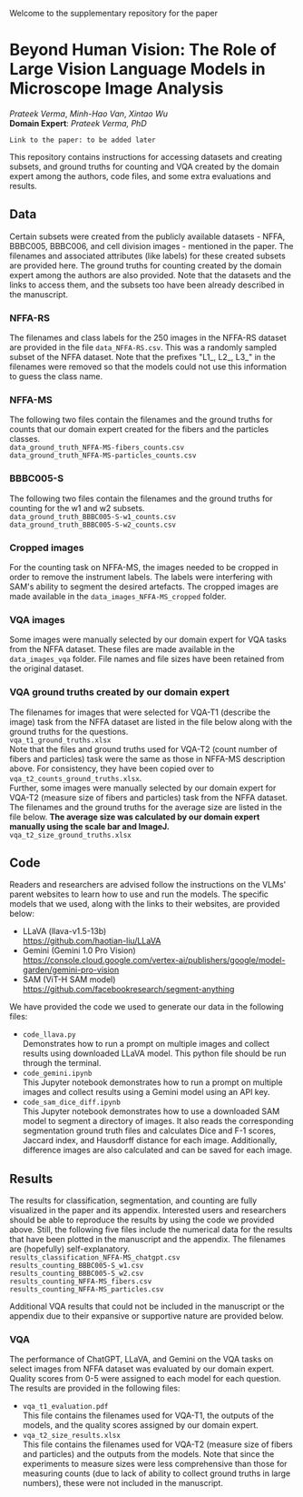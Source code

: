 Welcome to the supplementary repository for the paper

# Beyond Human Vision: The Role of Large Vision Language Models in Microscope Image Analysis

*Prateek Verma*, *Minh-Hao Van*, *Xintao Wu*  
**Domain Expert**: *Prateek Verma, PhD*  

```
Link to the paper: to be added later
```

This repository contains instructions for accessing datasets and creating subsets, and ground truths for counting and VQA created by the domain expert among the authors, code files, and some extra evaluations and results.


## Data

Certain subsets were created from the publicly available datasets - NFFA, BBBC005, BBBC006, and cell division images - mentioned in the paper. The filenames and associated attributes (like labels) for these created subsets are provided here. The ground truths for counting created by the domain expert among the authors are also provided. Note that the datasets and the links to access them, and the subsets too have been already described in the manuscript.

### NFFA-RS
The filenames and class labels for the 250 images in the NFFA-RS dataset are provided in the file `data_NFFA-RS.csv`. This was a randomly sampled subset of the NFFA dataset. Note that the prefixes "L1_, L2_, L3_" in the filenames were removed so that the models could not use this information to guess the class name.

### NFFA-MS
The following two files contain the filenames and the ground truths for counts that our domain expert created for the fibers and the particles classes.  
`data_ground_truth_NFFA-MS-fibers_counts.csv`  
`data_ground_truth_NFFA-MS-particles_counts.csv`

### BBBC005-S
The following two files contain the filenames and the ground truths for counting for the w1 and w2 subsets.  
`data_ground_truth_BBBC005-S-w1_counts.csv`  
`data_ground_truth_BBBC005-S-w2_counts.csv`

### Cropped images
For the counting task on NFFA-MS, the images needed to be cropped in order to remove the instrument labels. The labels were interfering with SAM's ability to segment the desired artefacts. The cropped images are made available in the `data_images_NFFA-MS_cropped` folder.

### VQA images
Some images were manually selected by our domain expert for VQA tasks from the NFFA dataset. These files are made available in the `data_images_vqa` folder. File names and file sizes have been retained from the original dataset.

### VQA ground truths created by our domain expert
The filenames for images that were selected for VQA-T1 (describe the image) task from the NFFA dataset are listed in the file below along with the ground truths for the questions.  
`vqa_t1_ground_truths.xlsx`    
Note that the files and ground truths used for VQA-T2 (count number of fibers and particles) task were the same as those in NFFA-MS description above. For consistency, they have been copied over to `vqa_t2_counts_ground_truths.xlsx`.  
Further, some images were manually selected by our domain expert for VQA-T2 (measure size of fibers and particles) task from the NFFA dataset. The filenames and the ground truths for the average size are listed in the file below. **The average size was calculated by our domain expert manually using the scale bar and ImageJ.**  
`vqa_t2_size_ground_truths.xlsx`


## Code
Readers and researchers are advised follow the instructions on the VLMs' parent websites to learn how to use and run the models. The specific models that we used, along with the links to their websites, are provided below:
- LLaVA (llava-v1.5-13b)  
https://github.com/haotian-liu/LLaVA 
- Gemini (Gemini 1.0 Pro Vision)  
https://console.cloud.google.com/vertex-ai/publishers/google/model-garden/gemini-pro-vision
- SAM (ViT-H SAM model)  
https://github.com/facebookresearch/segment-anything

We have provided the code we used to generate our data in the following files:
- `code_llava.py`  
Demonstrates how to run a prompt on multiple images and collect results using downloaded LLaVA model. This python file should be run through the terminal.
- `code_gemini.ipynb`  
This Jupyter notebook demonstrates how to run a prompt on multiple images and collect results using a Gemini model using an API key.
- `code_sam_dice_diff.ipynb`  
This Jupyter notebook demonstrates how to use a downloaded SAM model to segment a directory of images. It also reads the corresponding segmentation ground truth files and calculates Dice and F-1 scores, Jaccard index, and Hausdorff distance for each image. Additionally, difference images are also calculated and can be saved for each image.


## Results

The results for classification, segmentation, and counting are fully visualized in the paper and its appendix. Interested users and researchers should be able to reproduce the results by using the code we provided above. Still, the following five files include the numerical data for the results that have been plotted in the manuscript and the appendix. The filenames are (hopefully) self-explanatory.  
`results_classification_NFFA-MS_chatgpt.csv`  
`results_counting_BBBC005-S_w1.csv`  
`results_counting_BBBC005-S_w2.csv`  
`results_counting_NFFA-MS_fibers.csv`  
`results_counting_NFFA-MS_particles.csv`  

Additional VQA results that could not be included in the manuscript or the appendix due to their expansive or supportive nature are provided below.

### VQA
The performance of ChatGPT, LLaVA, and Gemini on the VQA tasks on select images from NFFA dataset was evaluated by our domain expert. Quality scores from 0-5 were assigned to each model for each question. The results are provided in the following files:
- `vqa_t1_evaluation.pdf`    
This file contains the filenames used for VQA-T1, the outputs of the models, and the quality scores assigned by our domain expert.
- `vqa_t2_size_results.xlsx`  
This file contains the filenames used for VQA-T2 (measure size of fibers and particles) and the outputs from the models. Note that since the experiments to measure sizes were less comprehensive than those for measuring counts (due to lack of ability to collect ground truths in large numbers), these were not included in the manuscript.